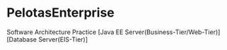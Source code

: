 PelotasEnterprise
=================

Software Architecture Practice [Java EE Server(Business-Tier/Web-Tier)][Database Server(EIS-Tier)]